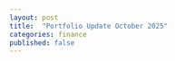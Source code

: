 ```yaml
---
layout: post
title:  "Portfolio Update October 2025"
categories: finance
published: false
---
```



